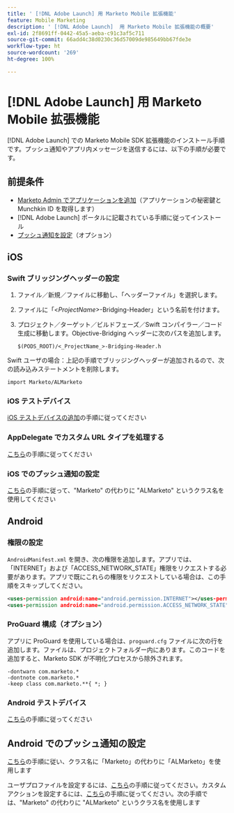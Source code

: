 ```yaml
---
title: ' [!DNL Adobe Launch] 用 Marketo Mobile 拡張機能'
feature: Mobile Marketing
description: ' [!DNL Adobe Launch]  用 Marketo Mobile 拡張機能の概要'
exl-id: 2f8691ff-0442-45a5-aeba-c91c3af5c711
source-git-commit: 66add4c38d0230c36d57009de985649bb67fde3e
workflow-type: ht
source-wordcount: '269'
ht-degree: 100%

---
```


# [!DNL Adobe Launch] 用 Marketo Mobile 拡張機能

[!DNL Adobe Launch] での Marketo Mobile SDK 拡張機能のインストール手順です。プッシュ通知やアプリ内メッセージを送信するには、以下の手順が必要です。

## 前提条件

- [Marketo Admin でアプリケーションを追加](https://experienceleague.adobe.com/ja/docs/marketo/using/product-docs/mobile-marketing/admin/add-a-mobile-app)（アプリケーションの秘密鍵と Munchkin ID を取得します）
- [!DNL Adobe Launch] ポータルに記載されている手順に従ってインストール
- [プッシュ通知を設定](push-notifications.md)（オプション）

## iOS

### Swift ブリッジングヘッダーの設定

1. ファイル／新規／ファイルに移動し、「ヘッダーファイル」を選択します。
1. ファイルに「&lt;_ProjectName_>-Bridging-Header」という名前を付けます。
1. プロジェクト／ターゲット／ビルドフェーズ／Swift コンパイラー／コード生成に移動します。Objective-Bridging ヘッダーに次のパスを追加します。

   `$(PODS_ROOT)/<_ProjectName_>-Bridging-Header.h`

Swift ユーザの場合：上記の手順でブリッジングヘッダーが追加されるので、次の読み込みステートメントを削除します。

`import Marketo/ALMarketo`

### iOS テストデバイス

[iOS テストデバイスの追加](installation.md#ios_test_devices)の手順に従ってください

### AppDelegate でカスタム URL タイプを処理する

[こちら](installation.md#ios_test_devices)の手順に従ってください

### iOS でのプッシュ通知の設定

[こちら](push-notifications.md)の手順に従って、&quot;Marketo&quot; の代わりに &quot;ALMarketo&quot; というクラス名を使用してください

## Android

### 権限の設定

`AndroidManifest.xml` を開き、次の権限を追加します。アプリでは、「INTERNET」および「ACCESS_NETWORK_STATE」権限をリクエストする必要があります。アプリで既にこれらの権限をリクエストしている場合は、この手順をスキップしてください。

```xml
<uses‐permission android:name="android.permission.INTERNET"></uses‐permission>
<uses‐permission android:name="android.permission.ACCESS_NETWORK_STATE"></uses‐permission>
```

### ProGuard 構成（オプション）

アプリに ProGuard を使用している場合は、`proguard.cfg` ファイルに次の行を追加します。ファイルは、プロジェクトフォルダー内にあります。このコードを追加すると、Marketo SDK が不明化プロセスから除外されます。

```
-dontwarn com.marketo.*
-dontnote com.marketo.*
-keep class com.marketo.**{ *; }
```

### Android テストデバイス

[こちら](installation.md#android_test_devices)の手順に従ってください

## Android でのプッシュ通知の設定

[こちら](installation.md#android_firebase_cloud_messaging_support)の手順に従い、クラス名に「Marketo」の代わりに「ALMarketo」を使用します

ユーザプロファイルを設定するには、[こちら](user-profiles.md)の手順に従ってください。カスタムアクションを設定するには、[こちら](custom-actions.md#android_custom_action)の手順に従ってください。次の手順では、&quot;Marketo&quot; の代わりに &quot;ALMarketo&quot; というクラス名を使用します

